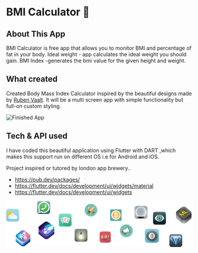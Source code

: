 # BMI Calculator 💪

##  About This App
BMI Calculator is free app that allows you to monitor BMI and percentage of fat in your body.
Ideal weight - app calculates the ideal weight you should gain.
BMI Index -generates the bmi value for the given height and weight.


## What created

 Created  Body Mass Index Calculator inspired by the beautiful designs made by [Ruben Vaalt](https://dribbble.com/shots/4585382-Simple-BMI-Calculator). It will be a multi screen app with simple functionality but full-on custom styling. 

![Finished App](https://github.com/sh-yash/BMI-Calculator/blob/master/bmi-calc-demo.gif)

## Tech & API used

I have coded this beautiful application using Flutter with DART ,which makes this support run on different OS i.e for Android and iOS.

Project inspired or tutored by london app brewery..
- https://pub.dev/packages/
- https://flutter.dev/docs/development/ui/widgets/material
- https://flutter.dev/docs/development/ui/widgets

![End Banner App](https://github.com/sh-yash/BMI-Calculator/blob/master/readme-end-banner.png)
